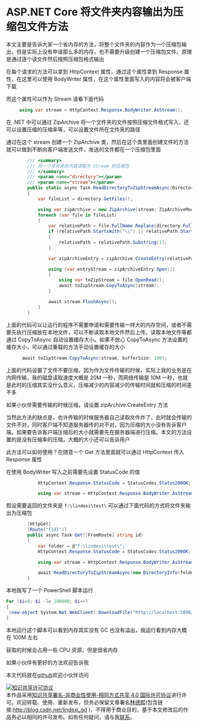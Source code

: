 # ASP.NET Core 将文件夹内容输出为压缩包文件方法

本文主要是告诉大家一个省内存的方法，将整个文件夹的内容作为一个压缩包输出，但是实际上没有申请那么多的内存，也不需要升级创建一个压缩包文件。原理是通过逐个读文件然后按照压缩包格式输出

<!--more-->
<!-- CreateTime:5/25/2020 7:09:13 PM -->

<!-- 发布 -->

在每个请求的方法可以拿到 HttpContext 属性，通过这个属性拿到 Response 属性，在这里可以使用 BodyWriter 属性，在这个属性里面写入的内容将会被客户端下载

而这个属性可以作为 Stream 请看下面代码

```csharp
     using var stream = HttpContext.Response.BodyWriter.AsStream();
```

在 .NET 中可以通过 ZipArchive 将一个文件夹的文件按照压缩文件格式写入，还可以设置压缩的压缩率等，可以设置文件所在文件夹的路径

通过在这个 stream 创建一个 ZipArchive 类，然后在这个类里面创建文件的方法就可以做到不断向客户端发送文件，发送的文件都在一个压缩包里面

```csharp
        /// <summary>
        /// 将一个文件夹的内容读取为 Stream 的压缩包
        /// </summary>
        /// <param name="directory"></param>
        /// <param name="stream"></param>
        public static async Task ReadDirectoryToZipStreamAsync(DirectoryInfo directory, Stream stream)
        {
            var fileList = directory.GetFiles();

            using var zipArchive = new ZipArchive(stream, ZipArchiveMode.Create);
            foreach (var file in fileList)
            {
                var relativePath = file.FullName.Replace(directory.FullName, "");
                if (relativePath.StartsWith("\\") || relativePath.StartsWith("//"))
                {
                    relativePath = relativePath.Substring(1);
                }

                var zipArchiveEntry = zipArchive.CreateEntry(relativePath, CompressionLevel.NoCompression);

                using (var entryStream = zipArchiveEntry.Open())
                {
                    using var toZipStream = file.OpenRead();
                    await toZipStream.CopyToAsync(stream);
                }

                await stream.FlushAsync();
            }
        }
```

上面的代码可以让运行的程序不需要申请和需要传输一样大的内存空间，或者不需要先执行压缩放在本地文件，可以不断读取本地文件然后上传。读取本地文件等都通过 CopyToAsync 自动设置缓存大小。如果不放心 CopyToAsync 方法设置的缓存大小，可以通过重载的方法手动设置缓存的大小

```csharp
      await toZipStream.CopyToAsync(stream, bufferSize: 100);
```

上面的代码设置了文件不要压缩，因为作为文件传输的时候，实际上我的业务是在内网传输，我的磁盘读取速度大概是 20M 一秒，而网络传输是 10M 一秒，也就是此时的压缩其实没什么意义，压缩减少的内容减少的传输时间就和压缩的时间差不多

如果小伙伴需要传输的时候压缩，请设置 zipArchive.CreateEntry 方法

当然此方法的缺点是，也许传输的时候服务器自己读取文件炸了，此时就会传输的文件不对，同时客户端不知道服务器传的对不对，因为压缩的大小没有告诉客户端。如果要告诉客户端压缩后的大小就需要先在服务器端进行压缩。本文的方法设置的是没有压缩率的压缩，大概的大小还可以告诉用户

此方法可以如何使用？在随意一个 Get 方法里面就可以通过 HttpContext 传入 Response 属性

在使用 BodyWriter 写入之前需要先设置 StatusCode 的值

```csharp
            HttpContext.Response.StatusCode = StatusCodes.Status200OK;

            using var stream = HttpContext.Response.BodyWriter.AsStream();
```

假设需要返回的文件夹是 `f:\lindexi\test\` 可以通过下面代码的方式将文件夹输出为压缩包

```csharp
        [HttpGet]
        [Route("{id}")]
        public async Task Get([FromRoute] string id)
        {
            var folder = @"f:\lindexi\test\";
            HttpContext.Response.StatusCode = StatusCodes.Status200OK;

            using var stream = HttpContext.Response.BodyWriter.AsStream();

            await ReadDirectoryToZipStreamAsync(new DirectoryInfo(folder), stream);
        }
```

本地我写了一个 PowerShell 脚本运行

```powershell
For ($i=0; $i -le 100000; $i++) 
{
 (new-object System.Net.WebClient).DownloadFile("http://localhost:5000/File/doubi", "F:\lindexi\zip\2.zip")
} 
```

本地运行这个脚本可以看到内存其实没有 GC 也没有溢出，我运行看到内存大概在 100M 左右

获取的时候会占用一些 CPU 资源，但是很省内存

如果小伙伴有更好的方法欢迎告诉我

本文代码放在[github](https://github.com/lindexi/lindexi_gd/tree/32e2de954d92cc9fa359ae6eacd327405e156fe4/LarnaceakemLachonanafemhejal)欢迎小伙伴访问

<a rel="license" href="http://creativecommons.org/licenses/by-nc-sa/4.0/"><img alt="知识共享许可协议" style="border-width:0" src="https://licensebuttons.net/l/by-nc-sa/4.0/88x31.png" /></a><br />本作品采用<a rel="license" href="http://creativecommons.org/licenses/by-nc-sa/4.0/">知识共享署名-非商业性使用-相同方式共享 4.0 国际许可协议</a>进行许可。欢迎转载、使用、重新发布，但务必保留文章署名[林德熙](http://blog.csdn.net/lindexi_gd)(包含链接:http://blog.csdn.net/lindexi_gd )，不得用于商业目的，基于本文修改后的作品务必以相同的许可发布。如有任何疑问，请与我[联系](mailto:lindexi_gd@163.com)。
